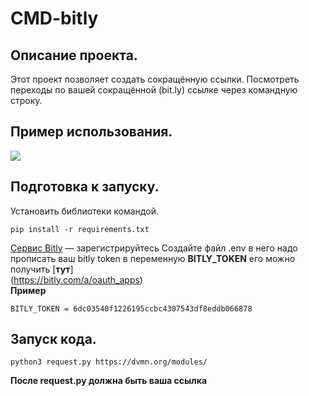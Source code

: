 # CMD-bitly
 

## Описание проекта.   
Этот проект позволяет создать сокращённую ссылки. Посмотреть переходы по вашей сокращённой (bit.ly) ссылке через командную строку.     
## Пример использования.   

![](example.gif)  
   
## Подготовка к запуску.  
Установить библиотеки командой.  
```
pip install -r requirements.txt  
```
    
[Сервис Bitly](https://bit.ly/) — зарегистрируйтесь
Создайте файл .env в него надо прописать ваш bitly token в переменную **BITLY_TOKEN** его можно получить [**тут**]   
(https://bitly.com/a/oauth_apps)    
**Пример**  
```
BITLY_TOKEN = 6dc03540f1226195ccbc4307543df8eddb066878
```

## Запуск кода.  
```
python3 request.py https://dvmn.org/modules/
```
**После request.py должна быть ваша ссылка**
